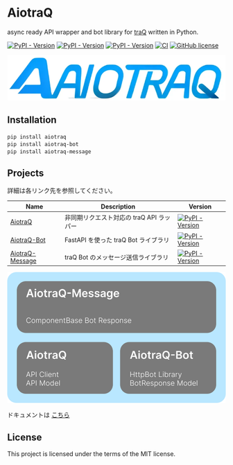# AiotraQ

async ready API wrapper and bot library for [traQ](https://github.com/traPtitech/traQ) written in Python.

[![PyPI - Version](https://img.shields.io/pypi/v/aiotraq?label=aiotraq)](https://pypi.org/project/aiotraq/)
[![PyPI - Version](https://img.shields.io/pypi/v/aiotraq-bot?label=aiotraq-bot)](https://pypi.org/project/aiotraq-bot/)
[![PyPI - Version](https://img.shields.io/pypi/v/aiotraq-message?label=aiotraq-message)](https://pypi.org/project/aiotraq-message/)
[![CI](https://github.com/toshi-pono/aiotraq/actions/workflows/ci.yml/badge.svg)](https://github.com/toshi-pono/aiotraq/actions/workflows/ci.yml)
[![GitHub license](https://img.shields.io/badge/license-MIT-blue.svg)](https://github.com/toshi-pono/aiotraq/blob/main/LICENSE)

![teaser](docs/static/img/aiotraq.png)

## Installation

```bash
pip install aiotraq
pip install aiotraq-bot
pip install aiotraq-message
```

## Projects

詳細は各リンク先を参照してください。

| Name                                                                            | Description                              | Version                                                                                                                             |
| ------------------------------------------------------------------------------- | ---------------------------------------- | ----------------------------------------------------------------------------------------------------------------------------------- |
| [AiotraQ](https://github.com/toshi-pono/aiotraq/tree/main/libs/aiotraq)         | 非同期リクエスト対応の traQ API ラッパー | [![PyPI - Version](https://img.shields.io/pypi/v/aiotraq?label=aiotraq)](https://pypi.org/project/aiotraq/)                         |
| [AiotraQ-Bot](https://github.com/toshi-pono/aiotraq/tree/main/libs/bot)         | FastAPI を使った traQ Bot ライブラリ     | [![PyPI - Version](https://img.shields.io/pypi/v/aiotraq-bot?label=aiotraq-bot)](https://pypi.org/project/aiotraq-bot/)             |
| [AiotraQ-Message](https://github.com/toshi-pono/aiotraq/tree/main/libs/message) | traQ Bot のメッセージ送信ライブラリ      | [![PyPI - Version](https://img.shields.io/pypi/v/aiotraq-message?label=aiotraq-message)](https://pypi.org/project/aiotraq-message/) |

![overview](docs/docs/overview.svg)

ドキュメントは [こちら](https://toshi-pono.github.io/aiotraq/docs/intro/)

## License

This project is licensed under the terms of the MIT license.
